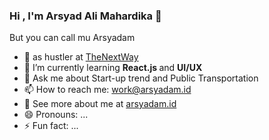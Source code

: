 ### Hi , I'm Arsyad Ali Mahardika 👋
But you can call mu Arsyadam


- 🔭 as hustler at <a href="https://www.instagram.com/thenextway.id/" >TheNextWay</a>
- 🌱 I’m currently learning <b> React.js </b> and <b>UI/UX</b> 
- 💬 Ask me about Start-up trend and Public Transportation
- 📫 How to reach me: <a href="mailto:work@arsyadam.id" >work@arsyadam.id</a>
- 📨 See more about me at <a href="https://arsyadam.id" >arsyadam.id </a>
- 😄 Pronouns: ...
- ⚡ Fun fact: ...

